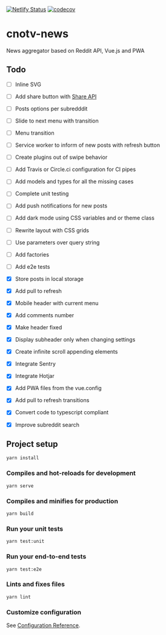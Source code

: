 [![Netlify Status](https://api.netlify.com/api/v1/badges/5d30be00-bed2-4c64-8f22-9f868a44d104/deploy-status)](https://app.netlify.com/sites/cnotv-news/deploys)
[![codecov](https://codecov.io/gh/cnotv/news/branch/master/graph/badge.svg)](https://codecov.io/gh/cnotv/news)

# cnotv-news

News aggregator based on Reddit API, Vue.js and PWA

## Todo

- [ ] Inline SVG
- [ ] Add share button with [Share API](https://web.dev/web-share/)
- [ ] Posts options per subredddit
- [ ] Slide to next menu with transition
- [ ] Menu transition
- [ ] Service worker to inform of new posts with refresh button
- [ ] Create plugins out of swipe behavior
- [ ] Add Travis or Circle.ci configuration for CI pipes
- [ ] Add models and types for all the missing cases
- [ ] Complete unit testing
- [ ] Add push notifications for new posts
- [ ] Add dark mode using CSS variables and or theme class
- [ ] Rewrite layout with CSS grids
- [ ] Use parameters over query string
- [ ] Add factories
- [ ] Add e2e tests

- [x] Store posts in local storage
- [x] Add pull to refresh
- [x] Mobile header with current menu
- [x] Add comments number
- [x] Make header fixed
- [x] Display subheader only when changing settings
- [x] Create infinite scroll appending elements
- [x] Integrate Sentry
- [x] Integrate Hotjar
- [x] Add PWA files from the vue.config
- [x] Add pull to refresh transitions
- [x] Convert code to typescript compliant
- [x] Improve subreddit search


## Project setup
```
yarn install
```

### Compiles and hot-reloads for development
```
yarn serve
```

### Compiles and minifies for production
```
yarn build
```

### Run your unit tests
```
yarn test:unit
```

### Run your end-to-end tests
```
yarn test:e2e
```

### Lints and fixes files
```
yarn lint
```

### Customize configuration
See [Configuration Reference](https://cli.vuejs.org/config/).
